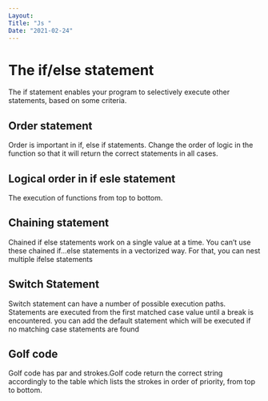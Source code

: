 ```yaml
---
Layout:
Title: "Js "
Date: "2021-02-24"
---
```


# The if/else statement

The if statement enables your program to selectively execute other statements, based on some criteria.

## Order statement

Order is important in if, else if statements. Change the order of logic in the function so that it will return the correct statements in all cases.

## Logical order in if esle statement

The execution of functions from top to bottom.

## Chaining statement

Chained if else statements work on a single value at a time. You can’t use these chained if…else statements in a vectorized way. For that, you can nest multiple ifelse statements

## Switch Statement

Switch statement can have a number of possible execution paths. Statements are executed from the first matched case value until a break is encountered. you can add the default statement which will be executed if no matching case statements are found

## Golf code

Golf code has par and strokes.Golf code return the correct string accordingly to the table which lists the strokes in order of priority, from top to bottom.

##